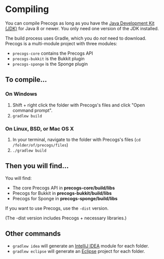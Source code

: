 Compiling
=========

You can compile Precogs as long as you have the [Java Development Kit (JDK)](http://www.oracle.com/technetwork/java/javase/downloads/index-jsp-138363.html) for Java 8 or newer.
You only need one version of the JDK installed.

The build process uses Gradle, which you do *not* need to download. Precogs is a multi-module project with three modules:

* `precogs-core` contains the Precogs API
* `precogs-bukkit` is the Bukkit plugin
* `precogs-sponge` is the Sponge plugin

## To compile...

### On Windows

1. Shift + right click the folder with Precogs's files and click "Open command prompt".
2. `gradlew build`

### On Linux, BSD, or Mac OS X

1. In your terminal, navigate to the folder with Precogs's files (`cd /folder/of/precogs/files`)
2. `./gradlew build`

## Then you will find...

You will find:

* The core Precogs API in **precogs-core/build/libs**
* Precogs for Bukkit in **precogs-bukkit/build/libs**
* Precogs for Sponge in **precogs-sponge/build/libs**

If you want to use Precogs, use the `-dist` version.

(The -dist version includes Precogs + necessary libraries.)

## Other commands

* `gradlew idea` will generate an [IntelliJ IDEA](http://www.jetbrains.com/idea/) module for each folder.
* `gradlew eclipse` will generate an [Eclipse](https://www.eclipse.org/downloads/) project for each folder.
